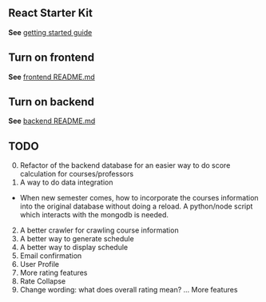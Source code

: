## React Starter Kit
**See** [getting started guide](./docs/getting-started.md)

## Turn on frontend
**See** [frontend README.md](./client/README.md)

## Turn on backend
**See** [backend README.md](./server/README.md)

## TODO
0. Refactor of the backend database for an easier way to do score calculation for courses/professors
1. A way to do data integration
  - When new semester comes, how to incorporate the courses information into the original database without doing a reload. A python/node script which interacts with the mongodb is needed.
2. A better crawler for crawling course information
3. A better way to generate schedule
4. A better way to display schedule
5. Email confirmation
6. User Profile
7. More rating features
8. Rate Collapse
9. Change wording: what does overall rating mean?
... More features
